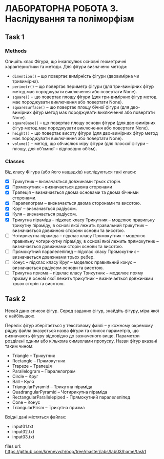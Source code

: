 # ЛАБОРАТОРНА РОБОТА 3. Наслідування та поліморфізм

## Task 1

### Methods

Опишіть клас Фігура, що інкапсулює основні геометричні 
характеристики та методи. Для фігури визначено методи:
  - `dimention()` – що повертає вимірність фігури (двовимірна чи тривимірна).
  - `perimetr()` – що повертає периметр фігури (для три-вимірних фігур 
  метод має породжувати виключення або повертати None).
  - `square()` – що повертає площу фігури (для три-вимірних фігур метод 
  має породжувати виключення або повертати None).
  - `squareSurface()` – що повертає площу бічної фігури (для дво-вимірних 
  фігур метод має породжувати виключення або повертати None).
  - `squareBase()` – що повертає площу основи фігури (для дво-вимірних 
  фігур метод має породжувати виключення або повертати None).
  - `height()` – що повертає висоту фігури (для дво-вимірних фігур метод 
  має породжувати виключення або повертати None).
  - `volume()` – метод, що обчислює міру фігури (для плоскої фігури –
  площу, для об’ємної – відповідно об’єм).

### Classes

Від класу Фігура (або його нащадків) наслідуються такі класи:
  - [x] Трикутник – визначається довжинами трьох сторін.
  - [x] Прямокутник – визначається двома сторонами
  - [x] Трапеція – визначається двома основами та двома бічними сторонами.
  - [x] Паралелограм – визначається двома сторонами та висотою.
  - [x] Круг – визначається радіусом.
  - [x] Куля – визначається радіусом.
  - [x] Трикутна піраміда – підклас класу Трикутник – моделює правильну 
трикутну піраміду, в основі якої лежить правильний трикутник –
визначається довжиною сторони основи та висотою.
  - [ ] Чотирикутна піраміда – підклас класу Прямокутник – моделює 
правильну чотирикутну піраміду, в основі якої лежить прямокутник –
визначається довжинами сторін основи та висотою.
  - [ ] Прямокутний паралелепіпед – підклас класу Прямокутник –
визначається довжинами трьох ребер.
  - [ ] Конус – підклас класу Круг – моделює правильний конус – визначається 
радіусом основи та висотою.
  - [ ] Трикутна призма – підклас класу Трикутник – моделює пряму призму в 
основі якої лежить трикутник – визначається довжинами трьох сторін та висотою.

## Task 2
Нехай дано список фігур. Серед заданих фігур, знайдіть фігуру, міра якої є найбільшою.

Перелік фігур зберігається у текстовому файлі – у кожному окремому рядку
файла вказується назва фігури та список параметрів, що визначають фігуру
відповідно до зазначеного вище. Параметри розділені одним або кількома
символами пропуску. Назви фігур вказані таким чином: 
  - Triangle – Трикутник
  - Rectangle – Прямокутник
  - Trapeze – Трапеція
  - Parallelogram – Паралелограм
  - Circle – Круг
  - Ball – Куля
  - TriangularPyramid – Трикутна піраміда
  - QuadrangularPyramid – Чотирикутна піраміда
  - RectangularParallelepiped - Прямокутний паралелепіпед
  - Cone – Конус
  - TriangularPrism – Трикутна призма

Вхідні дані містяться файлах:
  - input01.txt
  - input02.txt
  - input03.txt

files url: https://github.com/krenevych/oop/tree/master/labs/lab03/home/task1
